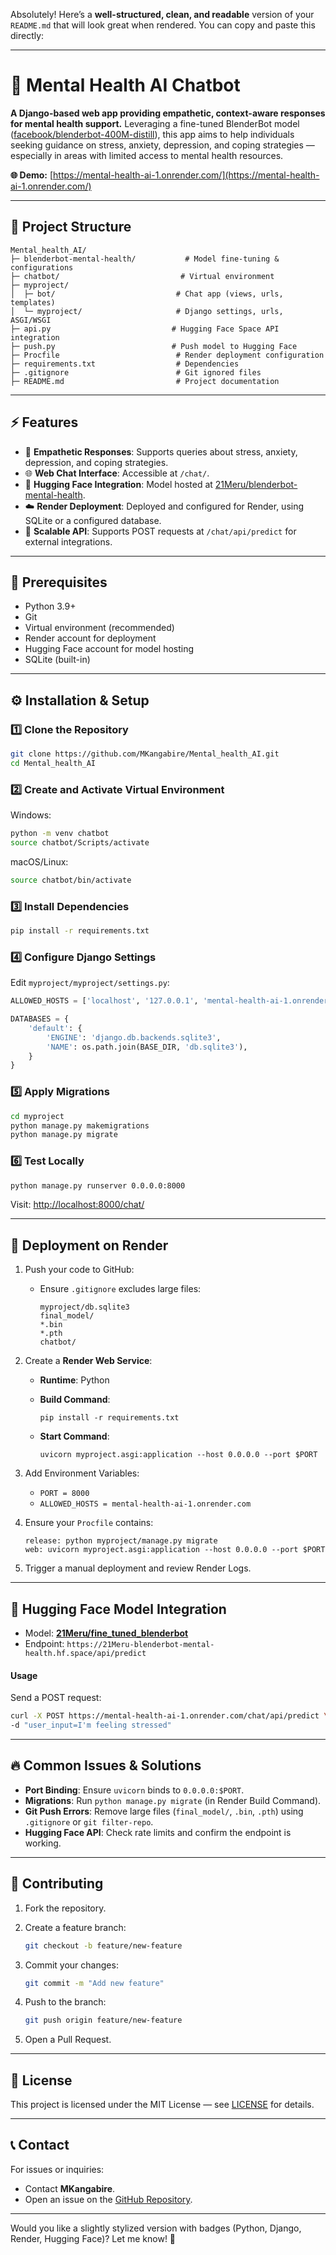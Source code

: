 Absolutely! Here’s a **well-structured, clean, and readable** version of your `README.md` that will look great when rendered. You can copy and paste this directly:

---

# 🧠 Mental Health AI Chatbot

**A Django-based web app providing empathetic, context-aware responses for mental health support.**
Leveraging a fine-tuned BlenderBot model ([facebook/blenderbot-400M-distill](https://huggingface.co/facebook/blenderbot-400M-distill)), this app aims to help individuals seeking guidance on stress, anxiety, depression, and coping strategies — especially in areas with limited access to mental health resources.

**🌐 Demo:** [https://mental-health-ai-1.onrender.com/](https://mental-health-ai-1.onrender.com/)

---

## 📂 Project Structure

```
Mental_health_AI/
├─ blenderbot-mental-health/           # Model fine-tuning & configurations
├─ chatbot/                           # Virtual environment
├─ myproject/                         
│  ├─ bot/                           # Chat app (views, urls, templates)
│  └─ myproject/                     # Django settings, urls, ASGI/WSGI
├─ api.py                           # Hugging Face Space API integration
├─ push.py                          # Push model to Hugging Face
├─ Procfile                          # Render deployment configuration
├─ requirements.txt                  # Dependencies
├─ .gitignore                        # Git ignored files
├─ README.md                         # Project documentation
```

---

## ⚡️ Features

* 💚 **Empathetic Responses**: Supports queries about stress, anxiety, depression, and coping strategies.
* 🌐 **Web Chat Interface**: Accessible at `/chat/`.
* 🤗 **Hugging Face Integration**: Model hosted at [21Meru/blenderbot-mental-health](https://21Meru-blenderbot-mental-health.hf.space).
* ☁️ **Render Deployment**: Deployed and configured for Render, using SQLite or a configured database.
* 🚀 **Scalable API**: Supports POST requests at `/chat/api/predict` for external integrations.

---

## 🐍 Prerequisites

* Python 3.9+
* Git
* Virtual environment (recommended)
* Render account for deployment
* Hugging Face account for model hosting
* SQLite (built-in)

---

## ⚙️ Installation & Setup

### 1️⃣ Clone the Repository

```bash
git clone https://github.com/MKangabire/Mental_health_AI.git
cd Mental_health_AI
```

### 2️⃣ Create and Activate Virtual Environment

Windows:

```bash
python -m venv chatbot
source chatbot/Scripts/activate
```

macOS/Linux:

```bash
source chatbot/bin/activate
```

### 3️⃣ Install Dependencies

```bash
pip install -r requirements.txt
```

### 4️⃣ Configure Django Settings

Edit `myproject/myproject/settings.py`:

```python
ALLOWED_HOSTS = ['localhost', '127.0.0.1', 'mental-health-ai-1.onrender.com']

DATABASES = {
    'default': {
        'ENGINE': 'django.db.backends.sqlite3',
        'NAME': os.path.join(BASE_DIR, 'db.sqlite3'),
    }
}
```

### 5️⃣ Apply Migrations

```bash
cd myproject
python manage.py makemigrations
python manage.py migrate
```

### 6️⃣ Test Locally

```bash
python manage.py runserver 0.0.0.0:8000
```

Visit: [http://localhost:8000/chat/](http://localhost:8000/chat/)

---

## 🚀 Deployment on Render

1. Push your code to GitHub:

   * Ensure `.gitignore` excludes large files:

     ```
     myproject/db.sqlite3
     final_model/
     *.bin
     *.pth
     chatbot/
     ```

2. Create a **Render Web Service**:

   * **Runtime**: Python
   * **Build Command**:

     ```
     pip install -r requirements.txt
     ```
   * **Start Command**:

     ```
     uvicorn myproject.asgi:application --host 0.0.0.0 --port $PORT
     ```

3. Add Environment Variables:

   * `PORT = 8000`
   * `ALLOWED_HOSTS = mental-health-ai-1.onrender.com`

4. Ensure your `Procfile` contains:

   ```
   release: python myproject/manage.py migrate
   web: uvicorn myproject.asgi:application --host 0.0.0.0 --port $PORT
   ```

5. Trigger a manual deployment and review Render Logs.

---

## 🤗 Hugging Face Model Integration

* Model: **[21Meru/fine\_tuned\_blenderbot](https://21Meru-blenderbot-mental-health.hf.space)**
* Endpoint: `https://21Meru-blenderbot-mental-health.hf.space/api/predict`

#### Usage

Send a POST request:

```bash
curl -X POST https://mental-health-ai-1.onrender.com/chat/api/predict \
-d "user_input=I'm feeling stressed"
```

---

## 🔥 Common Issues & Solutions

* **Port Binding**: Ensure `uvicorn` binds to `0.0.0.0:$PORT`.
* **Migrations**: Run `python manage.py migrate` (in Render Build Command).
* **Git Push Errors**: Remove large files (`final_model/`, `.bin`, `.pth`) using `.gitignore` or `git filter-repo`.
* **Hugging Face API**: Check rate limits and confirm the endpoint is working.

---

## 👥 Contributing

1. Fork the repository.
2. Create a feature branch:

   ```bash
   git checkout -b feature/new-feature
   ```
3. Commit your changes:

   ```bash
   git commit -m "Add new feature"
   ```
4. Push to the branch:

   ```bash
   git push origin feature/new-feature
   ```
5. Open a Pull Request.

---

## 📄 License

This project is licensed under the MIT License — see [LICENSE](LICENSE) for details.

---

## 📞 Contact

For issues or inquiries:

* Contact **MKangabire**.
* Open an issue on the [GitHub Repository](https://github.com/MKangabire/Mental_health_AI).

---

Would you like a slightly stylized version with badges (Python, Django, Render, Hugging Face)? Let me know! 🙂
